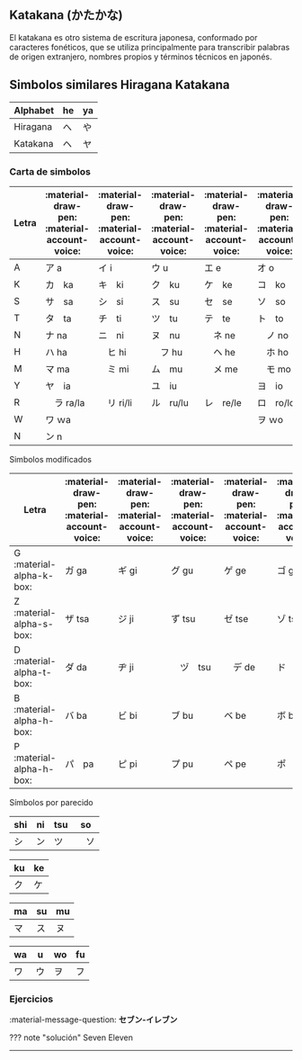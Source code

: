 ## Katakana (かたかな)

El katakana es otro sistema de escritura japonesa, conformado por caracteres fonéticos, que se utiliza principalmente para transcribir palabras de origen extranjero, nombres propios y términos técnicos en japonés.

## Simbolos similares Hiragana Katakana

| Alphabet | he | ya |
| - | - | - |
| Hiragana | へ | や | 
| Katakana | ヘ | ヤ |


### Carta de simbolos

| Letra | :material-draw-pen: :material-account-voice: | :material-draw-pen: :material-account-voice: | :material-draw-pen: :material-account-voice: | :material-draw-pen: :material-account-voice: | :material-draw-pen: :material-account-voice: |
| - | - | - | - | - | - |
| A | ア a | イ i | ウ u | エ e | オ o |
| K  | カ　ka | キ　ki | ク　ku | ケ　ke | コ　ko |
| S  | サ　sa | シ　si | ス　su | セ　se | ソ　so |
| T  | タ　ta | チ　ti | ツ　tu | テ　te | ト　to |
| N  | ナ na | ニ　ni | ヌ　nu |　ネ ne |　ノ no |
| H  | ハ ha |　ヒ hi |　フ hu |　ヘ he |　ホ ho |
| M  | マ ma |　ミ mi | ム　mu |　メ me |　モ mo |
| Y  | ヤ　ia |  | ユ　iu |  | ヨ　io |
| R  |　ラ ra/la |　リ ri/li | ル　ru/lu | レ　re/le | ロ　ro/lo |
| W  | ワ ｗa |  |  |  | ヲ ｗo |
| N  | ン n |


Simbolos modificados

| Letra | :material-draw-pen: :material-account-voice: | :material-draw-pen: :material-account-voice: | :material-draw-pen: :material-account-voice: | :material-draw-pen: :material-account-voice: | :material-draw-pen: :material-account-voice: |
| - | - | - | - | - | - |
| G :material-alpha-k-box: | ガ ga | ギ gi | グ gu | ゲ ge | ゴ go |
| Z :material-alpha-s-box: | ザ tsa | ジ ji | ず tsu | ゼ tse | ゾ tso|
| D :material-alpha-t-box: | ダ da | ヂ ji |　ヅ　tsu |　デ de | ド　do |
| B :material-alpha-h-box: | バ ba | ビ bi | ブ bu | ベ be | ボ bo |
| P :material-alpha-h-box: | パ　pa | ピ pi | プ pu | ペ pe | ポ　po |


Símbolos por parecido

| shi | ni | tsu | so |
| - | - | - | - |
| シ | ン | ツ |　ソ |

| ku | ke | 
| - | - |
| ク | ケ |

| ma | su | mu
| - | - | - |
| マ  | ス | ヌ

| wa | u | wo | fu |
| - | - | - | - |
| ワ | ウ | ヲ | フ |

### Ejercicios

:material-message-question: **セブン-イレブン**

??? note "solución"
    Seven Eleven

---

